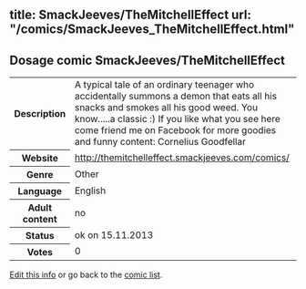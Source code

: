 title: SmackJeeves/TheMitchellEffect
url: "/comics/SmackJeeves_TheMitchellEffect.html"
---
Dosage comic SmackJeeves/TheMitchellEffect
-----------------------------------------

<p id="msg"></p>
<script type="text/javascript">
if (window.location.search === '?edit_info_mail=sent_ok') {
  var elem = document.getElementById("msg");
  elem.innerHTML = 'Edited information sucessfully sent for review, which is usually done daily. Thanks!';
  elem.className = 'ok';
}
</script>
<table class="comicinfo">
<tr>
<th>Description</th><td>A typical tale of an ordinary teenager who accidentally summons a demon that eats all his snacks and smokes all his good weed. You know.....a classic :) If you like what you see here come friend me on Facebook for more goodies and funny content: Cornelius Goodfellar</td>
</tr>
<tr>
<th>Website</th><td><a href="http://themitchelleffect.smackjeeves.com/comics/">http://themitchelleffect.smackjeeves.com/comics/</a></td>
</tr>
<tr>
<th>Genre</th><td>Other</td>
</tr>
<tr>
<th>Language</th><td>English</td>
</tr>
<tr>
<th>Adult content</th><td>no</td>
</tr>
<tr>
<th>Status</th><td>ok on 15.11.2013</td>
</tr>
<tr>
<th>Votes</th><td>0</td>
</tr>
</table>

[Edit this info](SmackJeeves_TheMitchellEffect_edit.html) or go back to the [comic list](../comic-index.html).
